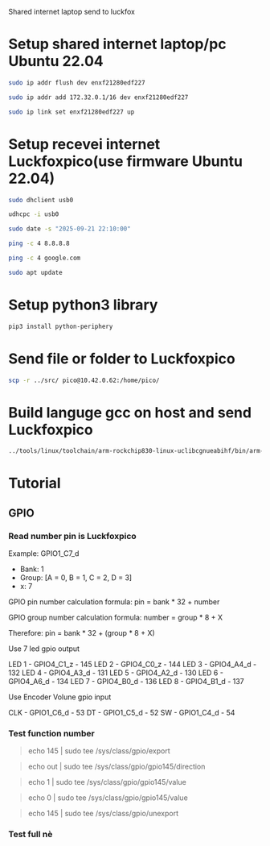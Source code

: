 Shared internet laptop send to luckfox

# Setup shared internet laptop/pc Ubuntu 22.04

```bash
sudo ip addr flush dev enxf21280edf227
```

```bash
sudo ip addr add 172.32.0.1/16 dev enxf21280edf227
```

```bash
sudo ip link set enxf21280edf227 up
```

# Setup recevei internet Luckfoxpico(use firmware Ubuntu 22.04)

```bash
sudo dhclient usb0
```

```bash
udhcpc -i usb0
```

```bash
sudo date -s "2025-09-21 22:10:00"
```

```bash
ping -c 4 8.8.8.8
```

```bash
ping -c 4 google.com
```

```bash
sudo apt update
```


# Setup python3 library 
```bash
pip3 install python-periphery
```


# Send file or folder to Luckfoxpico 
```bash
scp -r ../src/ pico@10.42.0.62:/home/pico/
```


# Build languge gcc on host and send Luckfoxpico
```bash
../tools/linux/toolchain/arm-rockchip830-linux-uclibcgnueabihf/bin/arm-rockchip830-linux-uclibcgnueabihf-gcc --static main.c -o main
```

# Tutorial

## GPIO

### Read number pin is Luckfoxpico

Example: GPIO1_C7_d

- Bank: 1
- Group: [A = 0, B = 1, C = 2, D = 3]
- x: 7

GPIO pin number calculation formula: pin = bank * 32 + number

GPIO group number calculation formula: number = group * 8 + X

Therefore: pin = bank * 32 + (group * 8 + X)

Use 7 led gpio output

LED 1 - GPIO4_C1_z - 145
LED 2 - GPIO4_C0_z - 144
LED 3 - GPIO4_A4_d - 132
LED 4 - GPIO4_A3_d - 131
LED 5 - GPIO4_A2_d - 130
LED 6 - GPIO4_A6_d - 134
LED 7 - GPIO4_B0_d - 136
LED 8 - GPIO4_B1_d - 137

Use Encoder Volune gpio input

CLK - GPIO1_C6_d - 53
DT  - GPIO1_C5_d - 52
SW  - GPIO1_C4_d - 54

### Test function  number 

> echo 145 | sudo tee /sys/class/gpio/export

> echo out | sudo tee /sys/class/gpio/gpio145/direction 

> echo 1 | sudo tee /sys/class/gpio/gpio145/value

> echo 0 | sudo tee /sys/class/gpio/gpio145/value

> echo 145 | sudo tee /sys/class/gpio/unexport

### Test full nè 